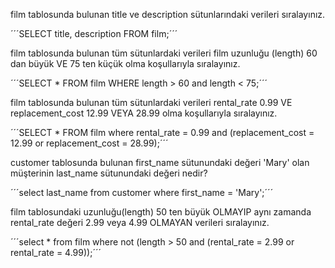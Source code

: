 film tablosunda bulunan title ve description sütunlarındaki verileri sıralayınız.

´´´SELECT title, description FROM film;´´´

film tablosunda bulunan tüm sütunlardaki verileri film uzunluğu (length) 60 dan büyük VE 75 ten küçük olma koşullarıyla sıralayınız.

´´´SELECT * FROM film WHERE length > 60 and length < 75;´´´

film tablosunda bulunan tüm sütunlardaki verileri rental_rate 0.99 VE replacement_cost 12.99 VEYA 28.99 olma koşullarıyla sıralayınız.

´´´SELECT * FROM film where rental_rate = 0.99 and (replacement_cost = 12.99 or replacement_cost = 28.99);´´´

customer tablosunda bulunan first_name sütunundaki değeri 'Mary' olan müşterinin last_name sütunundaki değeri nedir?

´´´select last_name from customer where first_name = 'Mary';´´´

film tablosundaki uzunluğu(length) 50 ten büyük OLMAYIP aynı zamanda rental_rate değeri 2.99 veya 4.99 OLMAYAN verileri sıralayınız.

´´´select * from film where not (length > 50 and (rental_rate = 2.99 or rental_rate = 4.99));´´´
